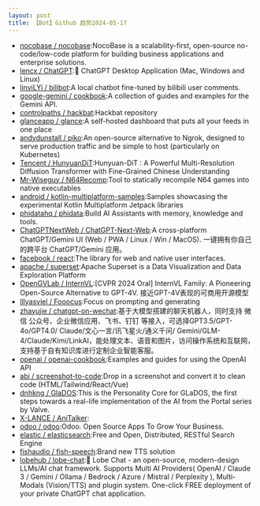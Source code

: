 ```yaml
---
layout: post
title: 【Bot】Github 趋势2024-05-17
---
```


* [nocobase / nocobase](https://github.com/nocobase/nocobase):NocoBase is a scalability-first, open-source no-code/low-code platform for building business applications and enterprise solutions.
* [lencx / ChatGPT](https://github.com/lencx/ChatGPT):🔮 ChatGPT Desktop Application (Mac, Windows and Linux)
* [linyiLYi / bilibot](https://github.com/linyiLYi/bilibot):A local chatbot fine-tuned by bilibili user comments.
* [google-gemini / cookbook](https://github.com/google-gemini/cookbook):A collection of guides and examples for the Gemini API.
* [controlpaths / hackbat](https://github.com/controlpaths/hackbat):Hackbat repository
* [glanceapp / glance](https://github.com/glanceapp/glance):A self-hosted dashboard that puts all your feeds in one place
* [andydunstall / piko](https://github.com/andydunstall/piko):An open-source alternative to Ngrok, designed to serve production traffic and be simple to host (particularly on Kubernetes)
* [Tencent / HunyuanDiT](https://github.com/Tencent/HunyuanDiT):Hunyuan-DiT : A Powerful Multi-Resolution Diffusion Transformer with Fine-Grained Chinese Understanding
* [Mr-Wiseguy / N64Recomp](https://github.com/Mr-Wiseguy/N64Recomp):Tool to statically recompile N64 games into native executables
* [android / kotlin-multiplatform-samples](https://github.com/android/kotlin-multiplatform-samples):Samples showcasing the experimental Kotlin Multiplatform Jetpack libraries
* [phidatahq / phidata](https://github.com/phidatahq/phidata):Build AI Assistants with memory, knowledge and tools.
* [ChatGPTNextWeb / ChatGPT-Next-Web](https://github.com/ChatGPTNextWeb/ChatGPT-Next-Web):A cross-platform ChatGPT/Gemini UI (Web / PWA / Linux / Win / MacOS). 一键拥有你自己的跨平台 ChatGPT/Gemini 应用。
* [facebook / react](https://github.com/facebook/react):The library for web and native user interfaces.
* [apache / superset](https://github.com/apache/superset):Apache Superset is a Data Visualization and Data Exploration Platform
* [OpenGVLab / InternVL](https://github.com/OpenGVLab/InternVL):[CVPR 2024 Oral] InternVL Family: A Pioneering Open-Source Alternative to GPT-4V. 接近GPT-4V表现的可商用开源模型
* [lllyasviel / Fooocus](https://github.com/lllyasviel/Fooocus):Focus on prompting and generating
* [zhayujie / chatgpt-on-wechat](https://github.com/zhayujie/chatgpt-on-wechat):基于大模型搭建的聊天机器人，同时支持 微信 公众号、企业微信应用、飞书、钉钉 等接入，可选择GPT3.5/GPT-4o/GPT4.0/ Claude/文心一言/讯飞星火/通义千问/ Gemini/GLM-4/Claude/Kimi/LinkAI，能处理文本、语音和图片，访问操作系统和互联网，支持基于自有知识库进行定制企业智能客服。
* [openai / openai-cookbook](https://github.com/openai/openai-cookbook):Examples and guides for using the OpenAI API
* [abi / screenshot-to-code](https://github.com/abi/screenshot-to-code):Drop in a screenshot and convert it to clean code (HTML/Tailwind/React/Vue)
* [dnhkng / GlaDOS](https://github.com/dnhkng/GlaDOS):This is the Personality Core for GLaDOS, the first steps towards a real-life implementation of the AI from the Portal series by Valve.
* [X-LANCE / AniTalker](https://github.com/X-LANCE/AniTalker):
* [odoo / odoo](https://github.com/odoo/odoo):Odoo. Open Source Apps To Grow Your Business.
* [elastic / elasticsearch](https://github.com/elastic/elasticsearch):Free and Open, Distributed, RESTful Search Engine
* [fishaudio / fish-speech](https://github.com/fishaudio/fish-speech):Brand new TTS solution
* [lobehub / lobe-chat](https://github.com/lobehub/lobe-chat):🤯 Lobe Chat - an open-source, modern-design LLMs/AI chat framework. Supports Multi AI Providers( OpenAI / Claude 3 / Gemini / Ollama / Bedrock / Azure / Mistral / Perplexity ), Multi-Modals (Vision/TTS) and plugin system. One-click FREE deployment of your private ChatGPT chat application.
